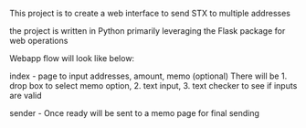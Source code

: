 This project is to create a web interface to send STX to multiple addresses

the project is written in Python primarily leveraging the Flask package for web operations

Webapp flow will look like below:

index - page to input addresses, amount, memo (optional) There will be 1. drop box to select memo option, 2. text input,
3. text checker to see if inputs are valid

sender - Once ready will be sent to a memo page for final sending

